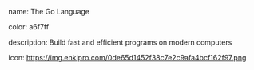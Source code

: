 name: The Go Language

color: a6f7ff

description: Build fast and efficient programs on modern computers

icon: https://img.enkipro.com/0de65d1452f38c7e2c9afa4bcf162f97.png

